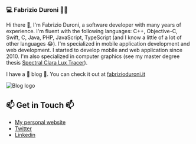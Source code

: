 ### 💻 Fabrizio Duroni 👾😈

Hi there 👋, I'm Fabrizio Duroni, a software developer with many years of experience. I'm fluent with the following languages: C++, Objective-C, Swift, C, Java, PHP, JavaScript, TypeScript (and I know a little of a lot of other languages 😂). I'm specialized in mobile application development and web development. I started to develop mobile and web application since 2010. I'm also specialized in computer graphics (see my master degree thesis [Spectral Clara Lux Tracer](https://github.com/chicio/Spectral-Clara-Lux-Tracer "spectral clara lux tracer")).

I have a 📝 blog 📝. You can check it out at [fabrizioduroni.it](https://www.fabrizioduroni.it "fabrizio duroni website")

![Blog logo](https://www.fabrizioduroni.it/assets/images/chicio-coding-feature-graphic.jpg "fabrizio duroni logo")

## 📫 Get in Touch 📫

- [My personal website](https://www.fabrizioduroni.it "fabrizio duroni website")
- [Twitter](https://twitter.com/chicio86 "fabrizio duroni twitter")
- [Linkedin](https://www.linkedin.com/in/fabrizio-duroni/ "fabrizio duroni linkedin")
